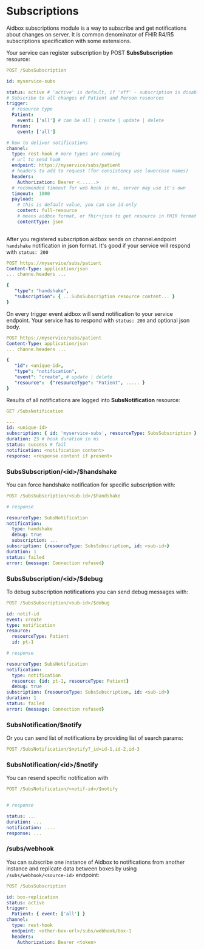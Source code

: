 # Subscriptions

Aidbox subscriptions module is a way to subscribe and get notifications about changes on server. It is common denominator of FHIR R4/R5 subscriptions specification with some extensions.

Your service can register subscription by POST **SubsSubscription** resource:

```yaml
POST /SubsSubscription

id: myservice-subs

status: active # 'active' is default, if 'off' - subscription is disabled
# Subscribe to all changes of Patient and Person resources
trigger:
  # resource type
  Patient: 
    event: ['all'] # can be all | create | update | delete
  Person:
    event: ['all']

# how to deliver notifications
channel:
  type: rest-hook # more types are comming
  # url to send hook
  endpoint: https://myservice/subs/patient
  # headers to add to request (for consistency use lowercase names)
  headers:
    Authorization: Bearer <......>
  # recomended timeout for web hook in ms, server may use it's own
  timeout:  1000
  payload:
    # this is default value, you can use id-only
    content: full-resource 
    # means aidbox format, or fhir+json to get resource in FHIR format
    contentType: json 
   

```

After you registered subscription aidbox sends on channel.endpoint `handshake` notification in json format. It's good if your service will respond with `status: 200`

```yaml
POST https://myservice/subs/patient
Content-Type: application/json
... channe.headers ...

{
   "type": "handshake",
   "subscription": { ...SubsSubscription resource content... }
}
```

On every trigger event aidbox will send notification to your service endpoint. Your service has to respond with `status: 200` and optional json body.

```yaml
POST https://myservice/subs/patient
Content-Type: application/json
... channe.headers ...

{
   "id": <unique-id>,
   "type": "notification",
   "event": "create", # update | delete
   "resource":  {"resourceType": "Patient", ..... }
}
```

Results of all notifications are logged into **SubsNotification**  resource:

```yaml
GET /SubsNotification

---
id: <unique-id>
subscription: { id: 'myservice-subs', resourceType: SubsSubscription }
duration: 23 # hook duration in ms
status: success # fail
notification: <notification content>
response: <response content if present>
```

### SubsSubscription/&lt;id&gt;/$handshake

You can force handshake notification for specific subscription with:

```yaml
POST /SubsSubscription/<sub-id>/$handshake

# response

resourceType: SubsNotification
notification:
  type: handshake
  debug: true
  subscription: ...
subscription: {resourceType: SubsSubscription, id: <sub-id>}
duration: 1
status: failed
error: {message: Connection refused}
```

### SubsSubscription/&lt;id&gt;/$debug

To debug subscription notifications you can send debug messages with:

```yaml
POST /SubsSubscription/<sub-id>/$debug

id: notif-id
event: create
type: notification
resource: 
  resourceType: Patient
  id: pt-1

# response

resourceType: SubsNotification
notification:
  type: notification
  resource: {id: pt-1, resourceType: Patient}
  debug: true
subscription: {resourceType: SubsSubscription, id: <sub-id>}
duration: 1
status: failed
error: {message: Connection refused}
```

### SubsNotification/$notify

Or you can send list of notifications by providing list of search params:

```yaml
POST /SubsNotification/$notify?_id=id-1,id-2,id-3
```

### SubsNotification/&lt;id&gt;/$notify

You can resend specific notification with

```yaml
POST /SubsNotification/<notif-id>/$notify


# response

status: ...
duration: ...
notification: ....
response: ...
```

### /subs/webhook

You can subscribe one instance of Aidbox to notifications from another instance and replicate data between boxes by using `/subs/webhook/<source-id>` endpoint:

```yaml
POST /SubsSubscription

id: box-replication
status: active
trigger:
  Patient: { event: ['all'] }
channel:
  type: rest-hook
  endpoint: <other-box-url>/subs/webhook/box-1
  headers:
    Authorization: Bearer <token>

```

